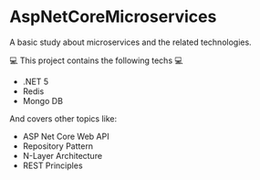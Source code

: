 # AspNetCoreMicroservices

A basic study about microservices and the related technologies. 

💻 This project contains the following techs 💻 
* .NET 5
* Redis
* Mongo DB

And covers other topics like: 
* ASP Net Core Web API
* Repository Pattern
* N-Layer Architecture
* REST Principles
